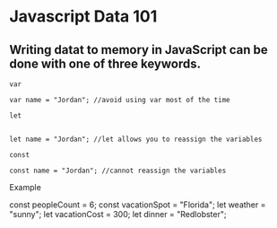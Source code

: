 # Javascript Data 101

## Writing datat to memory in JavaScript can be done with one of three keywords.

`var`

```
var name = "Jordan"; //avoid using var most of the time
```

`let`

```

let name = "Jordan"; //let allows you to reassign the variables

```

`const`

```
const name = "Jordan"; //cannot reassign the variables

```

Example

const peopleCount = 6;
const vacationSpot = "Florida";
let weather = "sunny";
let vacationCost = 300;
let dinner = "Redlobster";
